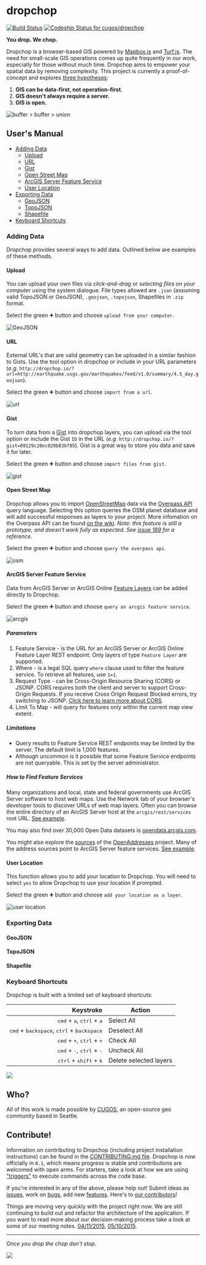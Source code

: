 # dropchop
[![Build Status](https://travis-ci.org/cugos/dropchop.svg?branch=master)](https://travis-ci.org/cugos/dropchop) [![Codeship Status for cugos/dropchop](https://codeship.com/projects/5371c9b0-02a9-0133-3603-2eafb47e949a/status?branch=master)](https://codeship.com/projects/88973)

**You drop. We chop.**

Dropchop is a browser-based GIS powered by [Mapbox.js](http://mapbox.com/mapbox.js) and [Turf.js](http://turfjs.org). The need for small-scale GIS operations comes up quite frequently in our work, especially for those without much time. Dropchop aims to empower your spatial data by removing complexity. This project is currently a proof-of-concept and explores [three hypotheses](https://github.com/cugos/dropchop/wiki/Dropchop-Inspiration):

1. **GIS can be data-first, not operation-first.**
2. **GIS doesn't always require a server.**
3. **GIS is open.**

![buffer > buffer > union](assets/dropchop-0.1.0-readme.gif)

## User's Manual

* [Adding Data](#adding-data)
    * [Upload](#upload)
    * [URL](#url)
    * [Gist](#gist)
    * [Open Street Map](#open-street-map)
    * [ArcGIS Server Feature Service](#arcgis-server-feature-service)
    * [User Location](#user-location)
* [Exporting Data](#exporting-data)
    * [GeoJSON](#geojson)
    * [TopoJSON](#topojson)
    * [Shapefile](#shapefile)
* [Keyboard Shortcuts](#keyboard-shortcuts)

### Adding Data

Dropchop provides several ways to add data. Outlined below are examples of these methods.

#### Upload

You can upload your own files via *click-and-drag* or *selecting files on your computer* using the system dialogue. File types allowed are `.json` (assuming valid TopoJSON or GeoJSON), `.geojson`, `.topojson`, Shapefiles in `.zip` format.

Select the green :heavy_plus_sign: button and choose `upload from your computer`.

![GeoJSON](assets/dc-readme-add-geojson.gif)

#### URL

External URL's that are valid geometry can be uploaded in a similar fashion to Gists. Use the tool option in dropchop or include in your URL parameters (_e.g._ `http://dropchop.io/?url=http://earthquake.usgs.gov/earthquakes/feed/v1.0/summary/4.5_day.geojson`).

Select the green :heavy_plus_sign: button and choose `import from a url`.

  ![url](assets/dc-readme-add-url.gif)

#### Gist

To turn data from a [Gist](http://gist.github.com/) into dropchop layers, you can upload via the tool option or include the Gist `ID` in the URL (_e.g._ `http://dropchop.io/?gist=09129c20ec020b83bf85`). Gist is a great way to store you data and save it for later.

Select the green :heavy_plus_sign: button and choose `import files from gist`.

![gist](assets/dc-readme-add-gist.gif)

#### Open Street Map

Dropchop allows you to import [OpenStreetMap](http://www.openstreetmap.org/) data via the [Overpass API](http://wiki.openstreetmap.org/wiki/Overpass_API) query language. Selecting this option queries the OSM planet database and will add successful responses as layers to your project. More infomation on the Overpass API can be found [on the wiki](http://wiki.openstreetmap.org/wiki/Overpass_API/Language_Guide). *Note: this feature is still a prototype, and doesn't work fully as expected. See [issue 189](https://github.com/cugos/dropchop/issues/189) for a reference.*

Select the green :heavy_plus_sign: button and choose `query the overpass api`.

![osm](assets/dc-readme-add-overpass.gif)

#### ArcGIS Server Feature Service
Data from ArcGIS Server or ArcGIS Online [Feature Layers](http://resources.arcgis.com/en/help/arcgis-rest-api/#/Layer_Table/02r3000000zr000000/) can be added directly to Dropchop.

Select the green :heavy_plus_sign: button and choose `query an arcgis feature service`.

![arcgis](assets/dc-readme-add-arcgis.gif)

##### Parameters
1. Feature Service - is the URL for an ArcGIS Server or ArcGIS Online Feature Layer REST endpoint. Only layers of type `Feature Layer` are supported.
2. Where - is a legal SQL query `where` clause used to filter the feature service. To retrieve all features, use `1=1`.
3. Request Type - can be Cross-Origin Resource Sharing (CORS) or JSONP. CORS requires both the client and server to support Cross-Origin Requests. If you receive Cross Origin Request Blocked errors, try switching to JSONP. [Click here to learn more about CORS](http://enable-cors.org/).
4. Limit To Map - will query for features only within the current map view extent.

##### Limitations
* Query results to Feature Service REST endpoints may be limited by the server. The default limit is 1,000 features.
* Although uncommon is it possible that some Feature Service endpoints are not queryable. This is set by the server administrator.

##### How to Find Feature Services
Many organizations and local, state and federal governments use ArcGIS Server software to host web maps. Use the Network tab of your browser's developer tools to discover URLs of web map layers. Often you can browse the entire directory of an ArcGIS Server host at the `arcgis/rest/services` root URL. [See example](http://sampleserver6.arcgisonline.com/arcgis/rest/services).

You may also find over 30,000 Open Data datasets is [opendata.arcgis.com](http://opendata.arcgis.com).

You might also explore the [sources](https://github.com/openaddresses/openaddresses/tree/master/sources) of the [OpenAddresses](http://openaddresses.io/) project. Many of the address sources point to ArcGIS Server feature services. [See example](https://github.com/openaddresses/openaddresses/blob/master/sources/us/wa/san_juan.json#L12).

#### User Location
This function allows you to add your location to Dropchop. You will need to select `yes` to allow Dropchop to use your location if prompted.

Select the green :heavy_plus_sign: button and choose `add your location as a layer`.

  ![user location](assets/dc-readme-add-location.gif)

### Exporting Data

#### GeoJSON

#### TopoJSON

#### Shapefile

### Keyboard Shortcuts

Dropchop is built with a limited set of keyboard shortcuts:

Keystroke | Action
---: | ---
<kbd>cmd</kbd> + <kbd>a</kbd>, <kbd>ctrl</kbd> + <kbd>a</kbd> | Select All
<kbd>cmd</kbd> + <kbd>backspace</kbd>, <kbd>ctrl</kbd> + <kbd>backspace</kbd> | Deselect All
<kbd>cmd</kbd> + <kbd>+</kbd>, <kbd>ctrl</kbd> + <kbd>+</kbd> | Check All
<kbd>cmd</kbd> + <kbd>-</kbd>, <kbd>ctrl</kbd> + <kbd>-</kbd> | Uncheck All
<kbd>ctrl</kbd> + <kbd>shift</kbd> + <kbd>k</kbd> | Delete selected layers

![](assets/readme-keyboard-shortcuts.gif)

## Who?

All of this work is made possible by [CUGOS](http://cugos.org), an open-source geo community based in Seattle.



## Contribute!

Information on contributing to Dropchop (including project installation instructions) can be found in the [CONTRIBUTING.md file](CONTRIBUTING.md). Dropchop is now officially in `0.1`, which means progress is stable and contributions are welcomed with open arms. For starters, take a look at how we are using ["triggers"](CONTRIBUTING.md#triggers) to execute commands across the code base.

If you're interested in any of the above, please help out! Submit ideas as [issues](https://github.com/cugos/dropchop/issues), work on [bugs](https://github.com/cugos/dropchop/labels/bug), add new [features](https://github.com/cugos/dropchop/labels/enhancement). Here's to [our contributors](https://github.com/cugos/dropchop/graphs/contributors)!

Things are moving very quickly with the project right now. We are still continuing to build out and refactor the architecture of the application. If you want to read more about our decision-making process take a look at some of our meeting notes. [04/11/2015](https://github.com/cugos/dropchop/wiki/Meeting-Notes---04-11-2015), [05/10/2015](https://github.com/cugos/dropchop/wiki/Meeting-Notes-05-10-2015).


---

*Once you drop the chop don't stop.*

![](assets/drop-n-chop-logo.png)
